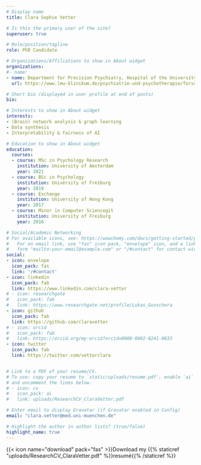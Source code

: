 ```yaml
---
# Display name
title: Clara Sophie Vetter

# Is this the primary user of the site?
superuser: true

# Role/position/tagline
role: PhD Candidate

# Organizations/Affiliations to show in About widget
organizations:
#- name: 
- name: Department for Precision Psychiatry, Hospital of the University of Munich
  url: https://www.lmu-klinikum.de/psychiatrie-und-psychotherapie/forschung-research/working-groups/precision-psychiatry/7ef67d79b4ad4804

# Short bio (displayed in user profile at end of posts)
bio: 

# Interests to show in About widget
interests:
- (Brain) network analysis & graph learning
- Data synthesis 
- Interpretability & fairness of AI 

# Education to show in About widget
education:
  courses:
  - course: MSc in Psychology Research
    institution: University of Amsterdam
    year: 2021
  - course: BSc in Psychology
    institution: University of Freiburg
    year: 2019
  - course: Exchange 
    institution: University of Hong Kong
    year: 2017
  - course: Minor in Computer Sciencegit
    institution: University of Freiburg
    year: 2016

# Social/Academic Networking
# For available icons, see: https://wowchemy.com/docs/getting-started/page-builder/#icons
#   For an email link, use "fas" icon pack, "envelope" icon, and a link in the
#   form "mailto:your-email@example.com" or "/#contact" for contact widget.
social:
- icon: envelope
  icon_pack: fas
  link: '/#contact'
- icon: linkedin
  icon_pack: fab
  link: https://www.linkedin.com/clara-vetter
# - icon: researchgate
#   icon_pack: fab
#   link: https://www.researchgate.net/profile/Lukas_Gunschera
- icon: github
  icon_pack: fab
  link: https://github.com/claravetter
# - icon: orcid
#   icon_pack: fab
#   link: https://orcid.org/my-orcid?orcid=0000-0002-8241-0833
- icon: twitter
  icon_pack: fab
  link: https://twitter.com/vetterclara


# Link to a PDF of your resume/CV.
# To use: copy your resume to `static/uploads/resume.pdf`, enable `ai` icons in `params.toml`, 
# and uncomment the lines below.
# - icon: cv
#   icon_pack: ai
#   link: uploads/ResearchCV_ClaraVetter.pdf

# Enter email to display Gravatar (if Gravatar enabled in Config)
email: "clara.vetter@med.uni-muenchen.de"

# Highlight the author in author lists? (true/false)
highlight_name: true
---
```


{{< icon name="download" pack="fas" >}}Download my {{% staticref "uploads/ResearchCV_ClaraVetter.pdf" %}}resumé{{% /staticref %}}